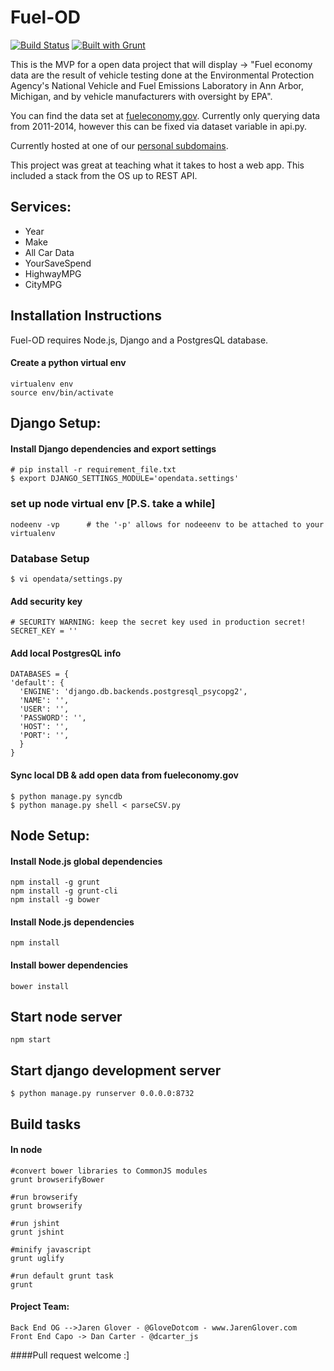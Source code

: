 Fuel-OD
==

[![Build Status](https://travis-ci.org/mchiodo/Fuel-OD.png?branch=master)](https://travis-ci.org/mchiodo/Fuel-OD)
[![Built with Grunt](https://cdn.gruntjs.com/builtwith.png)](http://gruntjs.com/)

This is the MVP for a open data project that will display -> "Fuel economy data are the result of vehicle testing done at the Environmental Protection Agency's National Vehicle and Fuel Emissions Laboratory in Ann Arbor, Michigan, and by vehicle manufacturers with oversight by EPA". 

You can find the data set at [fueleconomy.gov](http://www.fueleconomy.gov/feg/download.shtml). Currently only querying data from 2011-2014, however this can be fixed via dataset variable in api.py.

Currently hosted at one of our [personal subdomains](http://fuel.jarenglover.com). 

This project was great at teaching what it takes to host a web app. This included a stack from the OS up to REST API. 

Services:
--
 - Year
 - Make
 - All Car Data
 - YourSaveSpend
 - HighwayMPG
 - CityMPG

Installation Instructions
--
Fuel-OD requires Node.js, Django and a PostgresQL database.


#### Create a python virtual env
```
virtualenv env
source env/bin/activate 
``` 

## Django Setup:

#### Install Django dependencies and export settings
```
# pip install -r requirement_file.txt
$ export DJANGO_SETTINGS_MODULE='opendata.settings'
```
### set up node virtual env [P.S. take a while]
```
nodeenv -vp      # the '-p' allows for nodeeenv to be attached to your virtualenv 
```

### Database Setup
```
$ vi opendata/settings.py
```
#### Add security key
```
# SECURITY WARNING: keep the secret key used in production secret!
SECRET_KEY = ''
```
#### Add local PostgresQL info
```
DATABASES = {
'default': {
  'ENGINE': 'django.db.backends.postgresql_psycopg2',
  'NAME': '',
  'USER': '',
  'PASSWORD': '',
  'HOST': '',
  'PORT': '',
  }
}

```
#### Sync local DB & add open data from fueleconomy.gov
```
$ python manage.py syncdb
$ python manage.py shell < parseCSV.py
```

## Node Setup:
#### Install Node.js global dependencies
```
npm install -g grunt
npm install -g grunt-cli
npm install -g bower
```
#### Install Node.js dependencies
```
npm install
```
#### Install bower dependencies
```
bower install
```
Start node server
--
```
npm start
```

Start django development server
--
```
$ python manage.py runserver 0.0.0.0:8732
```


## Build tasks
#### In node
```
#convert bower libraries to CommonJS modules
grunt browserifyBower

#run browserify
grunt browserify

#run jshint
grunt jshint

#minify javascript
grunt uglify

#run default grunt task
grunt
```

#### Project Team: 
```
Back End OG -->Jaren Glover - @GloveDotcom - www.JarenGlover.com
Front End Capo -> Dan Carter - @dcarter_js
``` 

####Pull request welcome  :] 
